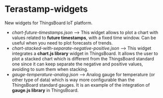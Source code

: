 # Terastamp-widgets
New widgets for ThingsBoard IoT platform.

* _chart-future-timestamps.json_ --> This widget allows to plot a chart with values related to **future timestamps**, with a fixed time window. Can be useful when you need to plot forecasts of trends.
* _chart-stacked-with-separate-negative-positive.json_ --> This widget integrates a **chart.js library** widget in ThingsBoard. It allows the user to plot a stacked chart which is different from the ThingsBoard standard one since it can keep separate the negative and positive values, avoiding to sum them when stacking.
* _gauge-temperature-analog.json_ --> Analog gauge for temperature (or other type of data) which is way more configurable than the ThingsBoard standard gauges. It is an example of the integration of **gauge.js library** in ThingsBoard.
